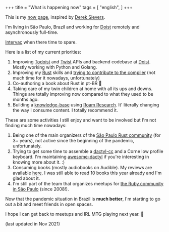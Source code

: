 +++
title = "What is happening now"
tags = [
  "english",
]
+++

This is my [now page](http://nownownow.com/about), inspired
by [Derek Sievers](https://sivers.org/now).

I'm living in São Paulo, Brazil and working for [Doist](https://doist.com)
remotely and asynchronously full-time.

[Intervac](https://intervac-homeexchange.com) when there time to spare.

Here is a list of my current priorities:

1. Improving [Todoist](https://developer.todoist.com) and
   [Twist](https://developer.twist.com) APIs and backend codebase at
   [Doist](https://doist.com). Mostly working with Python and Golang.
1. Improving my [Rust](https://www.rust-lang.org/en-US/) skills and [trying to
   contribute to the compiler](/post/contributing-to-rust/) (not much time for
   it nowadays, unfortunately)
1. Co-authoring a book about Rust in pt-BR 🦀
1. Taking care of my twin children at home with all its ups and downs. Things
   are totally improving now compared to what they used to be months ago.
1. Building a [knowledge-base](/knowledgebase) using [Roam
   Research](https://roamresearch.com). It' literally changing the way I consume
   content. I totally recommend it.

These are some activities I still enjoy and want to be involved but I'm not finding much time nowadays:

1. Being one of the main organizers of the [São Paulo Rust
   community](https://www.meetup.com/Rust-Sao-Paulo-Meetup/) (for 3+ years), not
   active since the beginning of the pandemic, unfortunately.
1. Trying to get some time to assemble a
   [dactyl-cc](https://github.com/mjohns/dactyl-cc/) and a Corne low profile
   keyboard. I'm maintaining
   [awesome-dactyl](https://github.com/PotHix/awesome-dactyl) if you're
   interesting in knowing more about it. :)
1. Consuming books (mostly audiobooks on Audible). My reviews are available
   [here](https://pothix.com/tags/books/). I was still able to read 10 books
   this year already and I'm glad about it.
1. I'm still part of the team that organizes meetups for [the Ruby community in
   São Paulo](https://gurusp.org) (since 2008!).

Now that the pandemic situation in Brazil is **much better**, I'm starting to go
out a bit and meet friends in open spaces.

I hope I can get back to meetups and IRL MTG playing next year. 🤞

(last updated in Nov 2021)
